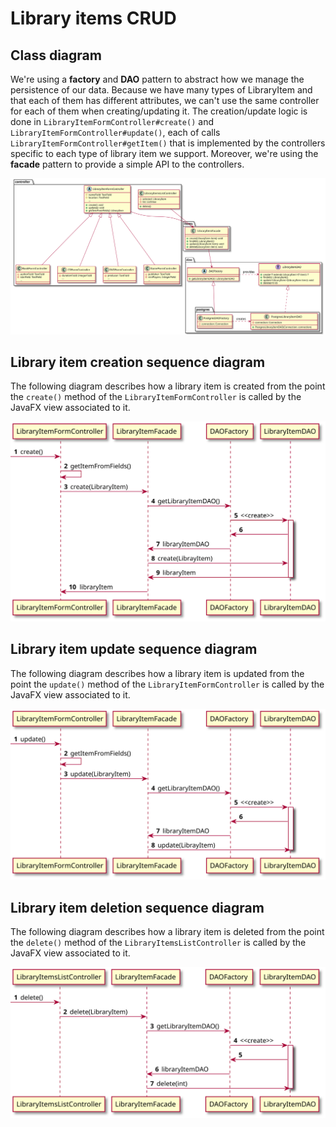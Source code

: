 # Library items CRUD

## Class diagram

We're using a **factory** and **DAO** pattern to abstract how we manage the persistence of our data.
Because we have many types of LibraryItem and that each of them has different attributes, we can't use the same
controller for each of them when creating/updating it. The creation/update logic is done in
`LibraryItemFormController#create()` and `LibraryItemFormController#update()`, each of calls 
`LibraryItemFormController#getItem()` that is implemented by the controllers specific to each type of library item
we support.
Moreover, we're using the **facade** pattern to provide a simple API to the controllers.

![Library items CRUD class diagram](./library-item-crud-class-diagram.svg)

## Library item creation sequence diagram

The following diagram describes how a library item is created from the point the `create()` method of the
`LibraryItemFormController` is called by the JavaFX view associated to it.

![Library item creation sequence diagram](./create-library-item-sequence-diagram.svg)

## Library item update sequence diagram

The following diagram describes how a library item is updated from the point the `update()` method of the
`LibraryItemFormController` is called by the JavaFX view associated to it.

![Library item update sequence diagram](./update-library-item-sequence-diagram.svg)

## Library item deletion sequence diagram

The following diagram describes how a library item is deleted from the point the `delete()` method of the
`LibraryItemsListController` is called by the JavaFX view associated to it.

![Library item deletion sequence diagram](./delete-library-item-sequence-diagram.svg)

